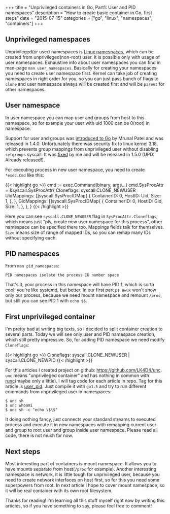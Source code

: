 +++
title = "Unprivileged containers in Go, Part1: User and PID namespaces"
description = "How to create basic container in Go, first steps"
date = "2015-07-15"
categories = ["go", "linux", "namespaces", "containers"]
+++

## Unprivileged namespaces

Unprivileged(or user) namespaces is
[Linux namespaces](http://man7.org/linux/man-pages/man7/namespaces.7.html), which
can be created from unprivileged(non-root) user. It is possible only with usage
of user namespaces. Exhaustive info about user namespaces you can find in
man-page `man user_namespaces`. Basically for creating your namespaces you need
to create user namespace first. Kernel can take job of creating namespaces in
right order for you, so you can just pass bunch of flags to `clone` and user
namespace always will be created first and will be `parent` for other namespaces.

## User namespace

In user namespace you can map user and groups from host to this namespace, so
for example your user with uid 1000 can be 0(root) in namespace.

Support for user and groups was
[introduced to Go](https://github.com/golang/go/commit/f9d7e139552b186f4c68a3a87b470847167a9076)
by Mrunal Patel and was released in 1.4.0. Unfortunately there was security fix
to linux kernel 3.18, which prevents group mappings from unprivileged user
without disabling `setgroups` syscall. It was
[fixed](https://github.com/golang/go/commit/f5c60ff2da4851f9056120a423ce6b48624fb97e)
by me and will be released in 1.5.0 (UPD: Already released!).

For executing process in new user namespace, you need to create `*exec.Cmd` like
this:

{{< highlight go >}}
cmd := exec.Command(binary, args...)
cmd.SysProcAttr = &syscall.SysProcAttr{
        Cloneflags: syscall.CLONE_NEWUSER
        UidMappings: []syscall.SysProcIDMap{
            {
                ContainerID: 0,
                HostID:      Uid,
                Size:        1,
            },
        },
        GidMappings: []syscall.SysProcIDMap{
            {
                ContainerID: 0,
                HostID:      Gid,
                Size:        1,
            },
        },
    }
{{< /highlight >}}

Here you can see `syscall.CLONE_NEWUSER` flag in `SysProcAttr.Cloneflags`, which
means just "pls, create new user namespace for this process", other namespace
can be specified there too. Mappings fields talk for themselves. `Size` means
size of range of mapped IDs, so you can remap many IDs without specifying each.

## PID namespaces

From `man pid_namespaces`:
```
PID namespaces isolate the process ID number space
```

That's it, your process in this namespace will have PID 1, which is sorta cool:
you're like systemd, but better. In our first part `ps awux` won't show only
our process, because we need mount namespace and remount `/proc`, but still you
can see PID 1 with `echo $$`.

## First unprivileged container

I'm pretty bad at writing big texts, so I decided to split container creation
to several parts. Today we will see only user and PID namespace creation, which
still pretty impressive. So, for adding PID namespace we need modify
`Cloneflags`:

{{< highlight go >}}
    Cloneflags: syscall.CLONE_NEWUSER | syscall.CLONE_NEWPID
{{< /highlight >}}

For this articles I created project on github: https://github.com/LK4D4/unc.
`unc` means "unprivileged container" and has nothing in common with
[runc](https://github.com/opencontainers/runc)(maybe only a little). I will tag
code for each article in repo. Tag for this article is
[user_pid](https://github.com/LK4D4/unc/tree/user_pid).
Just compile it with `go1.5` and try to run different commands from unprivileged
user in namespaces:
```
$ unc sh
$ unc whoami
$ unc sh -c "echo \$\$"
```
It doing nothing fancy, just connects your standard streams to executed process
and execute it in new namespaces with remapping current user and group to 
root user and group inside user namespace. Please read all code, there is not
much for now.

## Next steps

Most interesting part of containers is mount namespace. It allows you to have
mounts separate from host(`/proc` for example). Another interesting namespace is
network, it is little tough for unprivileged user, because you need to create
network interfaces on host first, so for this you need some superpowers from
root. In next article I hope to cover mount namespace, so it will be real container
with its own root filesystem.

Thanks for reading! I'm learning all this stuff myself right now by writing this
articles, so if you have something to say, please feel free to comment!
